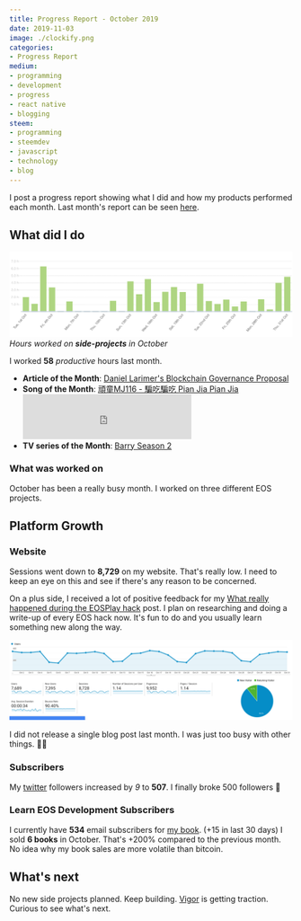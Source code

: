 ```yaml
---
title: Progress Report - October 2019
date: 2019-11-03
image: ./clockify.png
categories:
- Progress Report
medium:
- programming
- development
- progress
- react native
- blogging
steem:
- programming
- steemdev
- javascript
- technology
- blog
---
```



I post a progress report showing what I did and how my products performed each month.
Last month's report can be seen [here](/progress-report-september-2019).

## What did I do

![Productive Hours in October](./clockify.png)
_Hours worked on **side-projects** in October_

I worked **58** _productive_ hours last month.

* **Article of the Month**: [Daniel Larimer's Blockchain Governance Proposal](https://medium.com/@bytemaster/blockchain-governance-proposal-470478e42686)
* **Song of the Month**: [頑童MJ116 - 騙吃騙吃 Pian Jia Pian Jia](https://open.spotify.com/track/0A4xjJBJT41ys5InvWSCJY?si=ieElTNjBS3SmfqWAj80F7Q)
    <iframe src="https://open.spotify.com/embed/track/0A4xjJBJT41ys5InvWSCJY" width="300" height="80" frameborder="0" allowtransparency="true" allow="encrypted-media"></iframe>
* **TV series of the Month**: [Barry Season 2](https://trakt.tv/shows/barry/seasons/2)

### What was worked on

October has been a really busy month. I worked on three different EOS projects.

## Platform Growth

### Website

Sessions went down to **8,729** on my website.
That's really low. I need to keep an eye on this and see if there's any reason to be concerned.

On a plus side, I received a lot of positive feedback for my [What really happened during the EOSPlay hack](/what-really-happened-with-the-eos-play-hack/) post.
I plan on researching and doing a write-up of every EOS hack now.
It's fun to do and you usually learn something new along the way.

![Website Traffic](./website-traffic.png)

I did not release a single blog post last month.
I was just too busy with other things. 💁‍♂️

### Subscribers

My [twitter](https://twitter.com/cmichelio) followers increased by _9_ to **507**. I finally broke 500 followers 🎉 

### Learn EOS Development Subscribers

I currently have **534** email subscribers for [my book](https://learneos.dev). (+15 in last 30 days)
I sold **6 books** in October. That's +200% compared to the previous month. No idea why my book sales are more volatile than bitcoin. 

## What's next

No new side projects planned. Keep building. [Vigor](https://vig.ai) is getting traction. Curious to see what's next.
